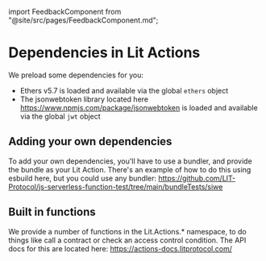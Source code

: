 import FeedbackComponent from "@site/src/pages/FeedbackComponent.md";

# Dependencies in Lit Actions

We preload some dependencies for you: 

* Ethers v5.7 is loaded and available via the global `ethers` object
* The jsonwebtoken library located here https://www.npmjs.com/package/jsonwebtoken is loaded and available via the global `jwt` object


## Adding your own dependencies

To add your own dependencies, you'll have to use a bundler, and provide the bundle as your Lit Action.  There's an example of how to do this using esbuild here, but you could use any bundler: https://github.com/LIT-Protocol/js-serverless-function-test/tree/main/bundleTests/siwe

## Built in functions

We provide a number of functions in the Lit.Actions.* namespace, to do things like call a contract or check an access control condition.  The API docs for this are located here: https://actions-docs.litprotocol.com/
<FeedbackComponent/>

